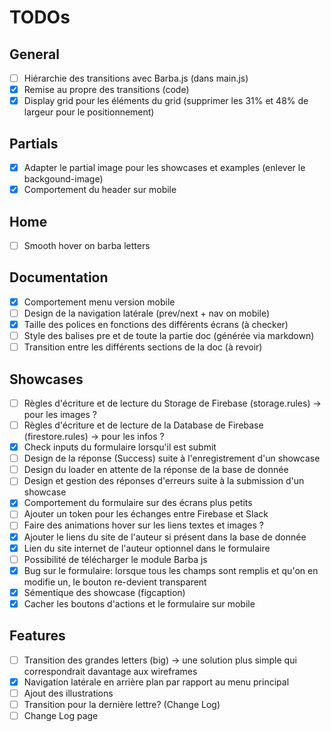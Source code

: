 # TODOs

## General

- [ ] Hiérarchie des transitions avec Barba.js (dans main.js)
- [x] Remise au propre des transitions (code)
- [x] Display grid pour les éléments du grid (supprimer les 31% et 48% de largeur pour le positionnement)

## Partials

- [x] Adapter le partial image pour les showcases et examples (enlever le backgound-image)
- [x] Comportement du header sur mobile

## Home

- [ ] Smooth hover on barba letters

## Documentation

- [x] Comportement menu version mobile
- [ ] Design de la navigation latérale (prev/next + nav on mobile)
- [x] Taille des polices en fonctions des différents écrans (à checker)
- [ ] Style des balises pre et de toute la partie doc (générée via markdown)
- [ ] Transition entre les différents sections de la doc (à revoir)

## Showcases

- [ ] Règles d'écriture et de lecture du Storage de Firebase (storage.rules) -> pour les images ?
- [ ] Règles d'écriture et de lecture de la Database de Firebase (firestore.rules) -> pour les infos ?
- [x] Check inputs du formulaire lorsqu'il est submit
- [ ] Design de la réponse (Success) suite à l'enregistrement d'un showcase
- [ ] Design du loader en attente de la réponse de la base de donnée
- [ ] Design et gestion des réponses d'erreurs suite à la submission d'un showcase
- [x] Comportement du formulaire sur des écrans plus petits
- [ ] Ajouter un token pour les échanges entre Firebase et Slack
- [ ] Faire des animations hover sur les liens textes et images ?
- [x] Ajouter le liens du site de l'auteur si présent dans la base de donnée
- [x] Lien du site internet de l'auteur optionnel dans le formulaire
- [ ] Possibilité de télécharger le module Barba js
- [x] Bug sur le formulaire: lorsque tous les champs sont remplis et qu'on en modifie un, le bouton re-devient transparent
- [x] Sémentique des showcase (figcaption)
- [x] Cacher les boutons d'actions et le formulaire sur mobile

## Features

- [ ] Transition des grandes letters (big) -> une solution plus simple qui correspondrait davantage aux wireframes
- [x] Navigation latérale en arrière plan par rapport au menu principal
- [ ] Ajout des illustrations
- [ ] Transition pour la dernière lettre? (Change Log)
- [ ] Change Log page
